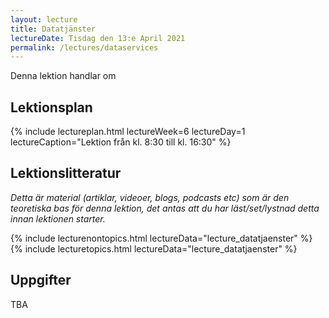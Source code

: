 ```yaml
---
layout: lecture
title: Datatjänster
lectureDate: Tisdag den 13:e April 2021
permalink: /lectures/dataservices
---
```

Denna lektion handlar om

## Lektionsplan

{% include lectureplan.html lectureWeek=6 lectureDay=1 lectureCaption="Lektion från kl. 8:30 till kl. 16:30" %}

## Lektionslitteratur
*Detta är material (artiklar, videoer, blogs, podcasts etc) som är den teoretiska bas för denna lektion, det antas att du har läst/set/lystnad detta innan lektionen starter.*

{% include lecturenontopics.html lectureData="lecture_datatjaenster" %}
{% include lecturetopics.html lectureData="lecture_datatjaenster" %}

## Uppgifter

TBA